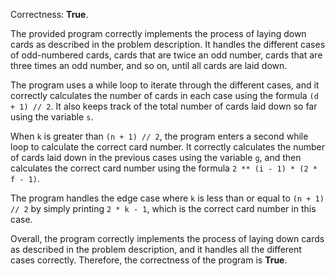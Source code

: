 Correctness: **True**.

The provided program correctly implements the process of laying down cards as described in the problem description. It handles the different cases of odd-numbered cards, cards that are twice an odd number, cards that are three times an odd number, and so on, until all cards are laid down.

The program uses a while loop to iterate through the different cases, and it correctly calculates the number of cards in each case using the formula `(d + 1) // 2`. It also keeps track of the total number of cards laid down so far using the variable `s`.

When `k` is greater than `(n + 1) // 2`, the program enters a second while loop to calculate the correct card number. It correctly calculates the number of cards laid down in the previous cases using the variable `g`, and then calculates the correct card number using the formula `2 ** (i - 1) * (2 * f - 1)`.

The program handles the edge case where `k` is less than or equal to `(n + 1) // 2` by simply printing `2 * k - 1`, which is the correct card number in this case.

Overall, the program correctly implements the process of laying down cards as described in the problem description, and it handles all the different cases correctly. Therefore, the correctness of the program is **True**.